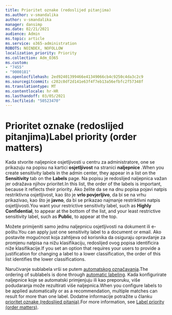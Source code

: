 ```yaml
---
title: Prioritet oznake (redoslijed pitanjima)
ms.author: v-smandalika
author: v-smandalika
manager: dansimp
ms.date: 02/21/2021
audience: Admin
ms.topic: article
ms.service: o365-administration
ROBOTS: NOINDEX, NOFOLLOW
localization_priority: Priority
ms.collection: Adm_O365
ms.custom:
- "7455"
- "9000181"
ms.openlocfilehash: 2ed92401399466e41349066cb4c9250c4da3c2c9
ms.sourcegitcommit: c202c0df2d141e63f4f7eb13a56efbfc2f57348f
ms.translationtype: MT
ms.contentlocale: hr-HR
ms.lasthandoff: 03/05/2021
ms.locfileid: "50523470"
---
```

# <a name="label-priority-order-matters"></a><span data-ttu-id="76c8b-102">Prioritet oznake (redoslijed pitanjima)</span><span class="sxs-lookup"><span data-stu-id="76c8b-102">Label priority (order matters)</span></span>

<span data-ttu-id="76c8b-103">Kada stvorite naljepnice osjetljivosti u centru za administratore, one se prikazuju na popisu na kartici **osjetljivost** na stranici **naljepnice** .</span><span class="sxs-lookup"><span data-stu-id="76c8b-103">When you create sensitivity labels in the admin center, they appear in a list on the **Sensitivity** tab on the **Labels** page.</span></span> <span data-ttu-id="76c8b-104">Na popisu je redoslijed naljepnica važan jer odražava njihov prioritet.</span><span class="sxs-lookup"><span data-stu-id="76c8b-104">In this list, the order of the labels is important, because it reflects their priority.</span></span> <span data-ttu-id="76c8b-105">Ako želite da se na dnu popisa pojavi natpis restriktivna osjetljivost, kao što je **vrlo povjerljivo**, da bi se na vrhu prikazivao, kao što je **javno**, da bi se prikazao najmanje restriktivni natpis osjetljivosti.</span><span class="sxs-lookup"><span data-stu-id="76c8b-105">You want your restrictive sensitivity label, such as **Highly Confidential**, to appear at the bottom of the list, and your least restrictive sensitivity label, such as **Public**, to appear at the top.</span></span>

<span data-ttu-id="76c8b-106">Možete primijeniti samo jednu naljepnicu osjetljivosti na dokument ili e-poštu.</span><span class="sxs-lookup"><span data-stu-id="76c8b-106">You can apply just one sensitivity label to a document or email.</span></span> <span data-ttu-id="76c8b-107">Ako postavite mogućnost koja zahtijeva od korisnika da osiguraju opravdanje za promjenu natpisa na nižu klasifikaciju, redoslijed ovog popisa identificira niže klasifikacije.</span><span class="sxs-lookup"><span data-stu-id="76c8b-107">If you set an option that requires your users to provide a justification for changing a label to a lower classification, the order of this list identifies the lower classifications.</span></span>

<span data-ttu-id="76c8b-108">Naručivanje sublabela vrši se putem [automatskog označavanja](https://docs.microsoft.com/microsoft-365/compliance/apply-sensitivity-label-automatically).</span><span class="sxs-lookup"><span data-stu-id="76c8b-108">The ordering of sublabels is done through [automatic labeling](https://docs.microsoft.com/microsoft-365/compliance/apply-sensitivity-label-automatically).</span></span> <span data-ttu-id="76c8b-109">Kada konfigurirate naljepnice koje se automatski primjenjuju ili kao preporuku, više podudaranja može rezultirati više naljepnica.</span><span class="sxs-lookup"><span data-stu-id="76c8b-109">When you configure labels to be applied automatically or as a recommendation, multiple matches can result for more than one label.</span></span> <span data-ttu-id="76c8b-110">Dodatne informacije potražite u članku [prioritet oznake (redoslijed pitanja)](https://docs.microsoft.com/microsoft-365/compliance/sensitivity-labels).</span><span class="sxs-lookup"><span data-stu-id="76c8b-110">For more information, see [Label priority (order matters)](https://docs.microsoft.com/microsoft-365/compliance/sensitivity-labels).</span></span>